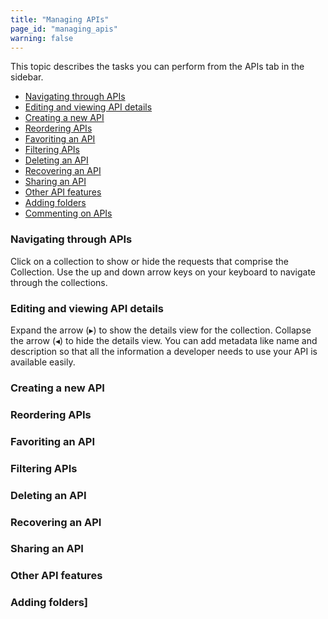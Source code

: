 ```yaml
---
title: "Managing APIs"
page_id: "managing_apis"
warning: false
---
```



This topic describes the tasks you can perform from the APIs tab in the sidebar.

* [Navigating through APIs](#navigating-through-apis)
* [Editing and viewing API details](#editing-and-viewing-api-details)
* [Creating a new API](#creating-a-new-api)
* [Reordering APIs](#reordering-apis)
* [Favoriting an API](#favoriting-an-api)
* [Filtering APIs](#filtering-apis)
* [Deleting an API](#deleting-an-api)
* [Recovering an API](#recovering-an-api)
* [Sharing an API](#sharing-an-api) 
* [Other API features](#other-api-features)
* [Adding folders](#adding-folders)
* [Commenting on APIs](#commenting-on-apis)


### Navigating through APIs

Click on a collection to show or hide the requests that comprise the Collection. Use the up and down arrow keys on your keyboard to navigate through the collections.




### Editing and viewing API details

Expand the arrow (&#9656;) to show the details view for the collection. Collapse the arrow (&#9666;) to hide the details view. You can add metadata like name and description so that all the information a developer needs to use your API is available easily. 





### Creating a new API

### Reordering APIs

### Favoriting an API

### Filtering APIs

### Deleting an API

### Recovering an API

### Sharing an API

### Other API features

### Adding folders]








